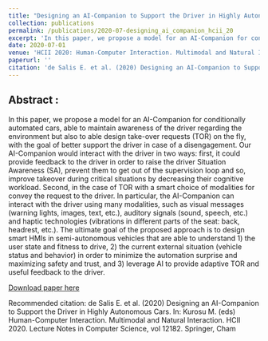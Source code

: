 ```yaml
---
title: "Designing an AI-Companion to Support the Driver in Highly Autonomous Cars"
collection: publications
permalink: /publications/2020-07-designing_ai_companion_hcii_20
excerpt: 'In this paper, we propose a model for an AI-Companion for conditionally automated cars, able to maintain awareness of the driver regarding the environment but also to able design take-over requests (TOR) on the fly, with the goal of better support the driver in case of a disengagement. Our AI-Companion would interact with the driver in two ways: first, it could provide feedback to the driver in order to raise the driver Situation Awareness (SA), prevent them to get out of the supervision loop and so, improve takeover during critical situations by decreasing their cognitive workload. Second, in the case of TOR with a smart choice of modalities for convey the request to the driver. In particular, the AI-Companion can interact with the driver using many modalities, such as visual messages (warning lights, images, text, etc.), auditory signals (sound, speech, etc.) and haptic technologies (vibrations in different parts of the seat: back, headrest, etc.). The ultimate goal of the proposed approach is to design smart HMIs in semi-autonomous vehicles that are able to understand 1) the user state and fitness to drive, 2) the current external situation (vehicle status and behavior) in order to minimize the automation surprise and maximizing safety and trust, and 3) leverage AI to provide adaptive TOR and useful feedback to the driver.'
date: 2020-07-01
venue: 'HCII 2020: Human-Computer Interaction. Multimodal and Natural Interaction.'
paperurl: ''
citation: 'de Salis E. et al. (2020) Designing an AI-Companion to Support the Driver in Highly Autonomous Cars. In: Kurosu M. (eds) Human-Computer Interaction. Multimodal and Natural Interaction. HCII 2020. Lecture Notes in Computer Science, vol 12182. Springer, Cham.'
---
```


## Abstract :
In this paper, we propose a model for an AI-Companion for conditionally automated cars, able to maintain awareness of the driver regarding the environment but also to able design take-over requests (TOR) on the fly, with the goal of better support the driver in case of a disengagement. Our AI-Companion would interact with the driver in two ways: first, it could provide feedback to the driver in order to raise the driver Situation Awareness (SA), prevent them to get out of the supervision loop and so, improve takeover during critical situations by decreasing their cognitive workload. Second, in the case of TOR with a smart choice of modalities for convey the request to the driver. In particular, the AI-Companion can interact with the driver using many modalities, such as visual messages (warning lights, images, text, etc.), auditory signals (sound, speech, etc.) and haptic technologies (vibrations in different parts of the seat: back, headrest, etc.). The ultimate goal of the proposed approach is to design smart HMIs in semi-autonomous vehicles that are able to understand 1) the user state and fitness to drive, 2) the current external situation (vehicle status and behavior) in order to minimize the automation surprise and maximizing safety and trust, and 3) leverage AI to provide adaptive TOR and useful feedback to the driver.

[Download paper here]()

Recommended citation: de Salis E. et al. (2020) Designing an AI-Companion to Support the Driver in Highly Autonomous Cars. In: Kurosu M. (eds) Human-Computer Interaction. Multimodal and Natural Interaction. HCII 2020. Lecture Notes in Computer Science, vol 12182. Springer, Cham